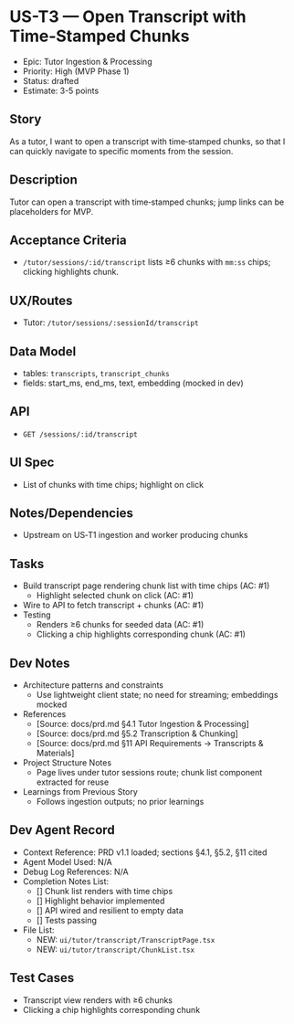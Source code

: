 # US-T3 — Open Transcript with Time‑Stamped Chunks

- Epic: Tutor Ingestion & Processing
- Priority: High (MVP Phase 1)
- Status: drafted
- Estimate: 3-5 points

## Story
As a tutor,
I want to open a transcript with time‑stamped chunks,
so that I can quickly navigate to specific moments from the session.

## Description
Tutor can open a transcript with time‑stamped chunks; jump links can be placeholders for MVP.

## Acceptance Criteria
- `/tutor/sessions/:id/transcript` lists ≥6 chunks with `mm:ss` chips; clicking highlights chunk.

## UX/Routes
- Tutor: `/tutor/sessions/:sessionId/transcript`

## Data Model
- tables: `transcripts`, `transcript_chunks`
- fields: start_ms, end_ms, text, embedding (mocked in dev)

## API
- `GET /sessions/:id/transcript`

## UI Spec
- List of chunks with time chips; highlight on click

## Notes/Dependencies
- Upstream on US‑T1 ingestion and worker producing chunks

## Tasks
- Build transcript page rendering chunk list with time chips (AC: #1)
  - Highlight selected chunk on click (AC: #1)
- Wire to API to fetch transcript + chunks (AC: #1)
- Testing
  - Renders ≥6 chunks for seeded data (AC: #1)
  - Clicking a chip highlights corresponding chunk (AC: #1)

## Dev Notes
- Architecture patterns and constraints
  - Use lightweight client state; no need for streaming; embeddings mocked
- References
  - [Source: docs/prd.md §4.1 Tutor Ingestion & Processing]
  - [Source: docs/prd.md §5.2 Transcription & Chunking]
  - [Source: docs/prd.md §11 API Requirements → Transcripts & Materials]
- Project Structure Notes
  - Page lives under tutor sessions route; chunk list component extracted for reuse
- Learnings from Previous Story
  - Follows ingestion outputs; no prior learnings

## Dev Agent Record
- Context Reference: PRD v1.1 loaded; sections §4.1, §5.2, §11 cited
- Agent Model Used: N/A
- Debug Log References: N/A
- Completion Notes List:
  - [] Chunk list renders with time chips
  - [] Highlight behavior implemented
  - [] API wired and resilient to empty data
  - [] Tests passing
- File List:
  - NEW: `ui/tutor/transcript/TranscriptPage.tsx`
  - NEW: `ui/tutor/transcript/ChunkList.tsx`

## Test Cases
- Transcript view renders with ≥6 chunks
- Clicking a chip highlights corresponding chunk
